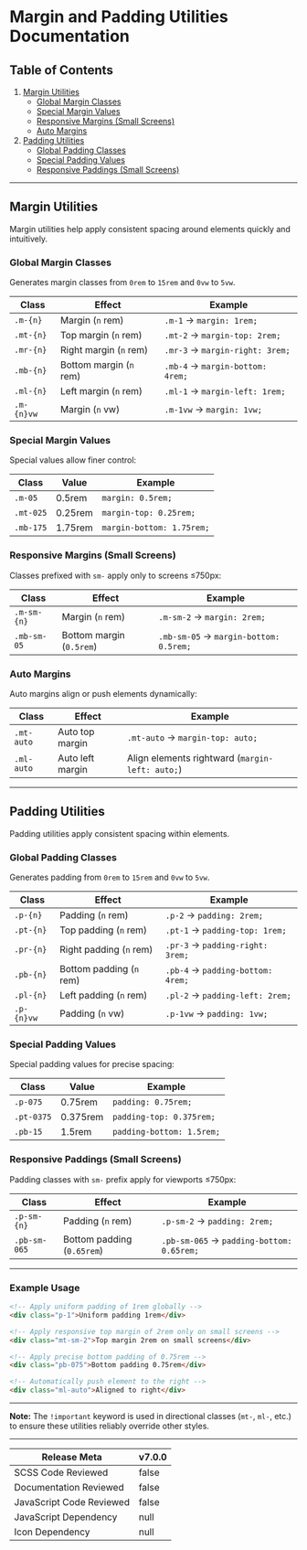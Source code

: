 # Margin and Padding Utilities Documentation

## Table of Contents

1. [Margin Utilities](#margin-utilities)
    - [Global Margin Classes](#global-margin-classes)
    - [Special Margin Values](#special-margin-values)
    - [Responsive Margins (Small Screens)](#responsive-margins-small-screens)
    - [Auto Margins](#auto-margins)
2. [Padding Utilities](#padding-utilities)
    - [Global Padding Classes](#global-padding-classes)
    - [Special Padding Values](#special-padding-values)
    - [Responsive Paddings (Small Screens)](#responsive-paddings-small-screens)

---

## Margin Utilities

Margin utilities help apply consistent spacing around elements quickly and intuitively.

### Global Margin Classes

Generates margin classes from `0rem` to `15rem` and `0vw` to `5vw`.

| Class      | Effect                  | Example                          | 
| ---------- | ----------------------- | -------------------------------- |
| `.m-{n}`   | Margin (`n` rem)        | `.m-1` → `margin: 1rem;`         |
| `.mt-{n}`  | Top margin (`n` rem)    | `.mt-2` → `margin-top: 2rem;`    |
| `.mr-{n}`  | Right margin (`n` rem)  | `.mr-3` → `margin-right: 3rem;`  |
| `.mb-{n}`  | Bottom margin (`n` rem) | `.mb-4` → `margin-bottom: 4rem;` |
| `.ml-{n}`  | Left margin (`n` rem)   | `.ml-1` → `margin-left: 1rem;`   |
| `.m-{n}vw` | Margin (`n` vw)         | `.m-1vw` → `margin: 1vw;`        |

### Special Margin Values

Special values allow finer control:

| Class     | Value   | Example                   | 
| --------- | ------- | ------------------------- |
| `.m-05`   | 0.5rem  | `margin: 0.5rem;`         |
| `.mt-025` | 0.25rem | `margin-top: 0.25rem;`    |
| `.mb-175` | 1.75rem | `margin-bottom: 1.75rem;` |

### Responsive Margins (Small Screens)

Classes prefixed with `sm-` apply only to screens ≤750px:

| Class       | Effect                   | Example                                | 
| ----------- | ------------------------ | -------------------------------------- |
| `.m-sm-{n}` | Margin (`n` rem)         | `.m-sm-2` → `margin: 2rem;`            |
| `.mb-sm-05` | Bottom margin (`0.5rem`) | `.mb-sm-05` → `margin-bottom: 0.5rem;` |

### Auto Margins

Auto margins align or push elements dynamically:

| Class      | Effect           | Example                                         | 
| ---------- | ---------------- | ----------------------------------------------- |
| `.mt-auto` | Auto top margin  | `.mt-auto` → `margin-top: auto;`                |
| `.ml-auto` | Auto left margin | Align elements rightward (`margin-left: auto;`) |

---

## Padding Utilities

Padding utilities apply consistent spacing within elements.

### Global Padding Classes

Generates padding from `0rem` to `15rem` and `0vw` to `5vw`.

| Class      | Effect                   | Example                           | 
| ---------- | ------------------------ | --------------------------------- |
| `.p-{n}`   | Padding (`n` rem)        | `.p-2` → `padding: 2rem;`         |
| `.pt-{n}`  | Top padding (`n` rem)    | `.pt-1` → `padding-top: 1rem;`    |
| `.pr-{n}`  | Right padding (`n` rem)  | `.pr-3` → `padding-right: 3rem;`  |
| `.pb-{n}`  | Bottom padding (`n` rem) | `.pb-4` → `padding-bottom: 4rem;` |
| `.pl-{n}`  | Left padding (`n` rem)   | `.pl-2` → `padding-left: 2rem;`   |
| `.p-{n}vw` | Padding (`n` vw)         | `.p-1vw` → `padding: 1vw;`        |

### Special Padding Values

Special padding values for precise spacing:

| Class      | Value    | Example                   | 
| ---------- | -------- | ------------------------- |
| `.p-075`   | 0.75rem  | `padding: 0.75rem;`       |
| `.pt-0375` | 0.375rem | `padding-top: 0.375rem;`  |
| `.pb-15`   | 1.5rem   | `padding-bottom: 1.5rem;` |

### Responsive Paddings (Small Screens)

Padding classes with `sm-` prefix apply for viewports ≤750px:

| Class        | Effect                     | Example                                   | 
| ------------ | -------------------------- | ----------------------------------------- |
| `.p-sm-{n}`  | Padding (`n` rem)          | `.p-sm-2` → `padding: 2rem;`              |
| `.pb-sm-065` | Bottom padding (`0.65rem`) | `.pb-sm-065` → `padding-bottom: 0.65rem;` |

---

### Example Usage

```html
<!-- Apply uniform padding of 1rem globally -->
<div class="p-1">Uniform padding 1rem</div>

<!-- Apply responsive top margin of 2rem only on small screens -->
<div class="mt-sm-2">Top margin 2rem on small screens</div>

<!-- Apply precise bottom padding of 0.75rem -->
<div class="pb-075">Bottom padding 0.75rem</div>

<!-- Automatically push element to the right -->
<div class="ml-auto">Aligned to right</div>
```

---

**Note:** The `!important` keyword is used in directional classes (`mt-`, `ml-`, etc.) to ensure these utilities reliably override other styles.

---

| Release Meta             | v7.0.0 |
| ------------------------ | ------ |
| SCSS Code Reviewed       | false  |
| Documentation Reviewed   | false  |
| JavaScript Code Reviewed | false  |
| JavaScript Dependency    | null   | 
| Icon Dependency          | null   |
